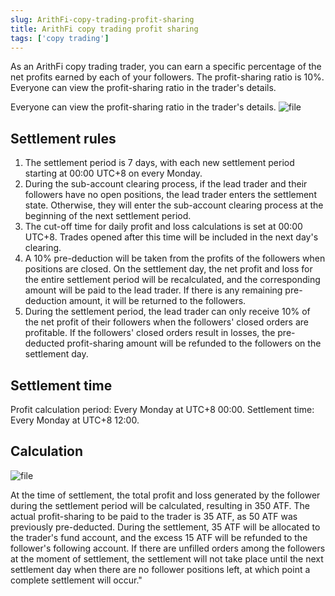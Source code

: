 ```yaml
---
slug: ArithFi-copy-trading-profit-sharing
title: ArithFi copy trading profit sharing
tags: ['copy trading']
---
```


As an ArithFi copy trading trader, you can earn a specific percentage of the net profits earned by each of your followers. 
The profit-sharing ratio is 10%. Everyone can view the profit-sharing ratio in the trader's details.

Everyone can view the profit-sharing ratio in the trader's details.
![file](https://nftstorage.link/ipfs/bafkreidvylvkhmby2z4mombngal7diiy7yyal3exjyomlrxlgqiurmsktu)

## Settlement rules
1. The settlement period is 7 days, with each new settlement period starting at 00:00 UTC+8 on every Monday.
2. During the sub-account clearing process, if the lead trader and their followers have no open positions, the lead trader enters the settlement state. Otherwise, they will enter the sub-account clearing process at the beginning of the next settlement period.
3. The cut-off time for daily profit and loss calculations is set at 00:00 UTC+8. Trades opened after this time will be included in the next day's clearing.
4. A 10% pre-deduction will be taken from the profits of the followers when positions are closed. On the settlement day, the net profit and loss for the entire settlement period will be recalculated, and the corresponding amount will be paid to the lead trader. If there is any remaining pre-deduction amount, it will be returned to the followers.
5. During the settlement period, the lead trader can only receive 10% of the net profit of their followers when the followers' closed orders are profitable. If the followers' closed orders result in losses, the pre-deducted profit-sharing amount will be refunded to the followers on the settlement day.

## Settlement time
Profit calculation period: Every Monday at UTC+8 00:00.
Settlement time: Every Monday at UTC+8 12:00.

## Calculation
![file](https://nftstorage.link/ipfs/bafkreidjkvvoqcdxfophdkoglqsext2njsjuz7o2ytcpafvzklvi3pcnta)

At the time of settlement, the total profit and loss generated by the follower during the settlement period will be calculated, resulting in 350 ATF. The actual profit-sharing to be paid to the trader is 35 ATF, as 50 ATF was previously pre-deducted. During the settlement, 35 ATF will be allocated to the trader's fund account, and the excess 15 ATF will be refunded to the follower's following account. If there are unfilled orders among the followers at the moment of settlement, the settlement will not take place until the next settlement day when there are no follower positions left, at which point a complete settlement will occur."

